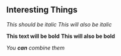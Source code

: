 ## Interesting Things

*This should be italic*
_This will also be italic_

**This text will be bold**
__This will also be bold__

_You **can** combine them_

